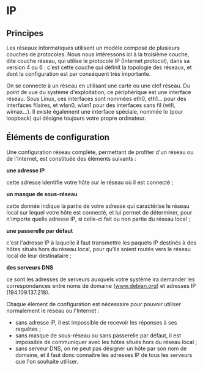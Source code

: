 # IP

## Principes

Les réseaux informatiques utilisent un modèle composé de plusieurs couches de protocoles. Nous nous intéressons ici à la troisième couche, dite couche réseau, qui utilise le protocole IP (Internet protocol), dans sa version 4 ou 6 : c'est cette couche qui définit la topologie des réseaux, et dont la configuration est par conséquent très importante.

On se connecte à un réseau en utilisant une carte ou une clef réseau. Du point de vue du système d'exploitation, ce périphérique est une interface réseau. Sous Linux, ces interfaces sont nommées eth0, eth1… pour des interfaces filaires, et wlan0, wlan1 pour des interfaces sans fil (wifi, wimax…). Il existe également une interface spéciale, nommée lo (pour loopback) qui désigne toujours votre propre ordinateur.

## Éléments de configuration

Une configuration réseau complète, permettant de profiter d'un réseau ou de l'Internet, est constituée des éléments suivants :

**une adresse IP**

cette adresse identifie votre hôte sur le réseau où il est connecté ;

**un masque de sous-réseau**

cette donnée indique la partie de votre adresse qui caractérise le réseau local sur lequel votre hôte est connecté, et lui permet de déterminer, pour n'importe quelle adresse IP, si celle-ci fait ou non partie du réseau local ;

**une passerelle par défaut**

c'est l'adresse IP à laquelle il faut transmettre les paquets IP destinés à des hôtes situés hors du réseau local, pour qu'ils soient routés vers le réseau local de leur destinataire ;

**des serveurs DNS**

ce sont les adresses de serveurs auxquels votre système ira demander les correspondances entre noms de domaine (www.debian.org) et adresses IP (194.109.137.218).

Chaque élément de configuration est nécessaire pour pouvoir utiliser normalement le réseau ou l'Internet :

- sans adresse IP, il est impossible de recevoir les réponses à ses requêtes ;
- sans masque de sous-réseau ou sans passerelle par défaut, il est impossible de communiquer avec les hôtes situés hors du réseau local ;
- sans serveur DNS, on ne peut pas désigner un hôte par son nom de domaine, et il faut donc connaître les adresses IP de tous les serveurs que l'on souhaite utiliser.

